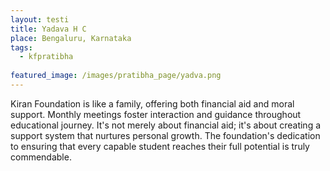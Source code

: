 ```yaml
---
layout: testi
title: Yadava H C
place: Bengaluru, Karnataka
tags:
  - kfpratibha
  
featured_image: /images/pratibha_page/yadva.png
---
```

Kiran Foundation is like a family, offering both financial aid and moral support. Monthly meetings foster interaction and guidance throughout educational journey.  It's not merely about financial aid; it's about creating a support system that nurtures personal growth. The foundation's dedication to ensuring that every capable student reaches their full potential is truly commendable. 